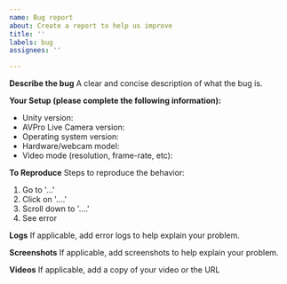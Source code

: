 ```yaml
---
name: Bug report
about: Create a report to help us improve
title: ''
labels: bug
assignees: ''

---
```


**Describe the bug**
A clear and concise description of what the bug is.

**Your Setup (please complete the following information):**
 - Unity version: 
 - AVPro Live Camera version: 
 - Operating system version: 
 - Hardware/webcam model: 
 - Video mode (resolution, frame-rate, etc): 

**To Reproduce**
Steps to reproduce the behavior:
1. Go to '...'
2. Click on '....'
3. Scroll down to '....'
4. See error

**Logs**
If applicable, add error logs to help explain your problem.

**Screenshots**
If applicable, add screenshots to help explain your problem.

**Videos**
If applicable, add a copy of your video or the URL
